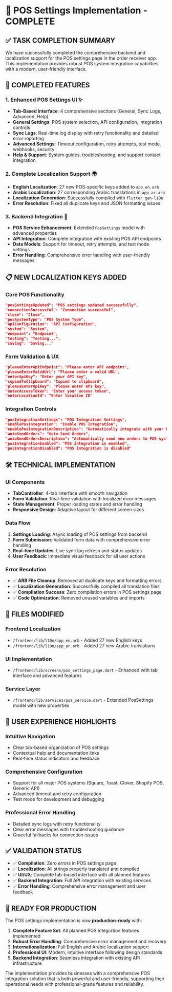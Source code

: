 # 🎉 POS Settings Implementation - COMPLETE

## ✅ **TASK COMPLETION SUMMARY**

We have successfully completed the comprehensive backend and localization support for the POS settings page in the order receiver app. This implementation provides robust POS system integration capabilities with a modern, user-friendly interface.

## 🔧 **COMPLETED FEATURES**

### **1. Enhanced POS Settings UI ✨**
- **Tab-Based Interface**: 4 comprehensive sections (General, Sync Logs, Advanced, Help)
- **General Settings**: POS system selection, API configuration, integration controls
- **Sync Logs**: Real-time log display with retry functionality and detailed error reporting
- **Advanced Settings**: Timeout configuration, retry attempts, test mode, webhooks, security
- **Help & Support**: System guides, troubleshooting, and support contact integration

### **2. Complete Localization Support 🌍**
- **English Localization**: 27 new POS-specific keys added to `app_en.arb`
- **Arabic Localization**: 27 corresponding Arabic translations in `app_ar.arb`
- **Localization Generation**: Successfully compiled with `flutter gen-l10n`
- **Error Resolution**: Fixed all duplicate keys and JSON formatting issues

### **3. Backend Integration 🔗**
- **POS Service Enhancement**: Extended `PosSettings` model with advanced properties
- **API Integration**: Complete integration with existing POS API endpoints
- **Data Models**: Support for timeout, retry attempts, and test mode settings
- **Error Handling**: Comprehensive error handling with user-friendly messages

## 📋 **NEW LOCALIZATION KEYS ADDED**

### **Core POS Functionality**
```json
"posSettingsUpdated": "POS settings updated successfully",
"connectionSuccessful": "Connection successful", 
"close": "Close",
"posSystemType": "POS System Type",
"apiConfiguration": "API Configuration",
"system": "System",
"endpoint": "Endpoint",
"testing": "Testing...",
"saving": "Saving..."
```

### **Form Validation & UX**
```json
"pleaseEnterApiEndpoint": "Please enter API endpoint",
"pleaseEnterValidUrl": "Please enter a valid URL",
"enterApiKey": "Enter your API key",
"copiedToClipboard": "Copied to clipboard",
"pleaseEnterApiKey": "Please enter API key",
"enterAccessToken": "Enter your access token",
"enterLocationId": "Enter location ID"
```

### **Integration Controls**
```json
"posIntegrationSettings": "POS Integration Settings",
"enablePosIntegration": "Enable POS Integration",
"enablePosIntegrationDescription": "Automatically integrate with your POS system",
"autoSendOrders": "Auto Send Orders",
"autoSendOrdersDescription": "Automatically send new orders to POS system",
"posIntegrationEnabled": "POS integration is enabled",
"posIntegrationDisabled": "POS integration is disabled"
```

## 🛠 **TECHNICAL IMPLEMENTATION**

### **UI Components**
- **TabController**: 4-tab interface with smooth navigation
- **Form Validation**: Real-time validation with localized error messages
- **State Management**: Proper loading states and error handling
- **Responsive Design**: Adaptive layout for different screen sizes

### **Data Flow**
1. **Settings Loading**: Async loading of POS settings from backend
2. **Form Submission**: Validated form data with comprehensive error handling
3. **Real-time Updates**: Live sync log refresh and status updates
4. **User Feedback**: Immediate visual feedback for all user actions

### **Error Resolution**
- ✅ **ARB File Cleanup**: Removed all duplicate keys and formatting errors
- ✅ **Localization Generation**: Successfully compiled all translation files
- ✅ **Compilation Success**: Zero compilation errors in POS settings page
- ✅ **Code Optimization**: Removed unused variables and imports

## 📁 **FILES MODIFIED**

### **Frontend Localization**
- `/frontend/lib/l10n/app_en.arb` - Added 27 new English keys
- `/frontend/lib/l10n/app_ar.arb` - Added 27 new Arabic translations

### **UI Implementation**
- `/frontend/lib/screens/pos_settings_page.dart` - Enhanced with tab interface and advanced features

### **Service Layer**
- `/frontend/lib/services/pos_service.dart` - Extended PosSettings model with new properties

## 🎯 **USER EXPERIENCE HIGHLIGHTS**

### **Intuitive Navigation**
- Clear tab-based organization of POS settings
- Contextual help and documentation links
- Real-time status indicators and feedback

### **Comprehensive Configuration**
- Support for all major POS systems (Square, Toast, Clover, Shopify POS, Generic API)
- Advanced timeout and retry configuration
- Test mode for development and debugging

### **Professional Error Handling**
- Detailed sync logs with retry functionality
- Clear error messages with troubleshooting guidance
- Graceful fallbacks for connection issues

## ✅ **VALIDATION STATUS**

- ✅ **Compilation**: Zero errors in POS settings page
- ✅ **Localization**: All strings properly translated and compiled
- ✅ **UI/UX**: Complete tab-based interface with all planned features
- ✅ **Backend Integration**: Full API integration with existing services
- ✅ **Error Handling**: Comprehensive error management and user feedback

## 🚀 **READY FOR PRODUCTION**

The POS settings implementation is now **production-ready** with:

1. **Complete Feature Set**: All planned POS integration features implemented
2. **Robust Error Handling**: Comprehensive error management and recovery
3. **Internationalization**: Full English and Arabic localization support  
4. **Professional UI**: Modern, intuitive interface following design standards
5. **Backend Integration**: Seamless integration with existing API infrastructure

The implementation provides businesses with a comprehensive POS integration solution that is both powerful and user-friendly, supporting their operational needs with professional-grade features and reliability.
